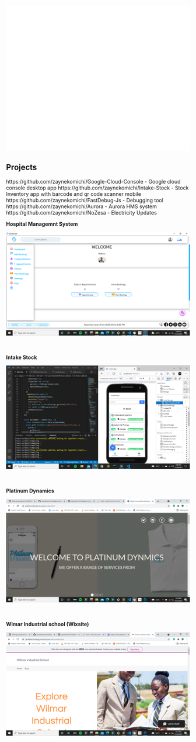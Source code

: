 <div color="black">
  <img src="header.svg" width="800" height="400">
  <h2>Projects</h2>
  https://github.com/zaynekomichi/Google-Cloud-Console - Google cloud console desktop app
  https://github.com/zaynekomichi/Intake-Stock - Stock Inventory app with barcode and qr code scanner mobile
  https://github.com/zaynekomichi/FastDebug-Js - Debugging tool
  https://github.com/zaynekomichi/Aurora - Aurora HMS system
  https://github.com/zaynekomichi/NoZesa - Electricity Updates
  
  
  <div>
  <p><b>Hospital Managemnt System</b> </p>
  <img src="HMS.png"/>
  </div>
  <br>
  <br>
  <div>
  <p><b>Intake Stock</b></p>
  <img src="Screenshot (7).png"/>
  </div>
  <br>
  <br>
  <div>
  <p><b>Platinum Dynamics</b></p>
  <img src="Screenshot (21).png"/>
  </div>
  <br>
  <br>
  <div>
  <p><b>Wimar Industrial school (Wixsite)</b></p>
  <img src="Screenshot (22).png"/>
  </div>
</div>



